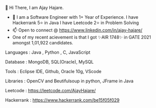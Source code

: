👋 Hi There, I am Ajay Hajare.
- 🌱 I am a Software Engineer with 1+ Year of Experience. I have Hackerrank 5⭐ in Java I have Leetcode 2⭐ in Problem Solving
- 📫 Open to connect @ https://www.linkedin.com/in/ajay-hajare/
- One of my recent acievement is that I got ✨AIR 1748✨ in GATE 2021 amongst 1,01,922 candidates.

Languages : Java , Python , C, JavaScript

Database : MongoDB, SQL(Oracle), MySQL 

Tools : Eclipse IDE, Github, Oracle 10g, VScode

Libraries : OpenCV and Beutifulsoup in python, JFrame in Java

Leetcode : https://leetcode.com/AjayHajare/

Hackerrank : https://www.hackerrank.com/be15f05f029


<!---
AjayHajare/AjayHajare is a ✨ special ✨ repository because its `README.md` (this file) appears on your GitHub profile.
You can click the Preview link to take a look at your changes.
--->

